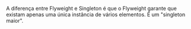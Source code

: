 A diferença entre Flyweight e Singleton é que o Flyweight garante que existam apenas uma única instância de vários elementos. É um "singleton maior".